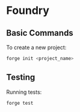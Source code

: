 # Foundry

## Basic Commands
To create a new project:
```sh
forge init <project_name>
```

## Testing
Running tests:
```sh
forge test
```